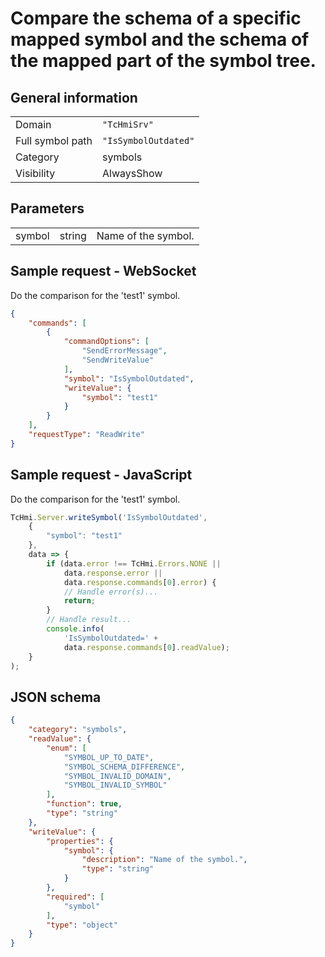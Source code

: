 # Compare the schema of a specific mapped symbol and the schema of the mapped part of the symbol tree.

## General information

|  |  |
| - | - |
| Domain | `"TcHmiSrv"` |
| Full symbol path | `"IsSymbolOutdated"` |
| Category | symbols |
| Visibility | AlwaysShow |

## Parameters

|  |  |  |
| - | - | - |
| symbol | string | Name of the symbol. |

## Sample request - WebSocket

Do the comparison for the 'test1' symbol.
```json
{
    "commands": [
        {
            "commandOptions": [
                "SendErrorMessage",
                "SendWriteValue"
            ],
            "symbol": "IsSymbolOutdated",
            "writeValue": {
                "symbol": "test1"
            }
        }
    ],
    "requestType": "ReadWrite"
}
```

## Sample request - JavaScript

Do the comparison for the 'test1' symbol.
```javascript
TcHmi.Server.writeSymbol('IsSymbolOutdated',
    {
        "symbol": "test1"
    },
    data => {
        if (data.error !== TcHmi.Errors.NONE ||
            data.response.error ||
            data.response.commands[0].error) {
            // Handle error(s)...
            return;
        }
        // Handle result...
        console.info(
            'IsSymbolOutdated=' +
            data.response.commands[0].readValue);
    }
);
```

## JSON schema

```json
{
    "category": "symbols",
    "readValue": {
        "enum": [
            "SYMBOL_UP_TO_DATE",
            "SYMBOL_SCHEMA_DIFFERENCE",
            "SYMBOL_INVALID_DOMAIN",
            "SYMBOL_INVALID_SYMBOL"
        ],
        "function": true,
        "type": "string"
    },
    "writeValue": {
        "properties": {
            "symbol": {
                "description": "Name of the symbol.",
                "type": "string"
            }
        },
        "required": [
            "symbol"
        ],
        "type": "object"
    }
}
```
